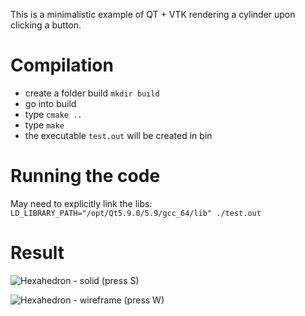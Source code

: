 This is a minimalistic example of QT + VTK rendering a cylinder upon clicking a button.

# Compilation
- create a folder build `mkdir build`
- go into build
- type `cmake ..`
- type `make`
- the executable `test.out` will be created in bin

# Running the code

May need to explicitly link the libs:
```LD_LIBRARY_PATH="/opt/Qt5.9.0/5.9/gcc_64/lib" ./test.out```


# Result
![Hexahedron - solid (press S)](figures/screenshot.png)

![Hexahedron - wireframe (press W)](figures/screenshot_2.png)


